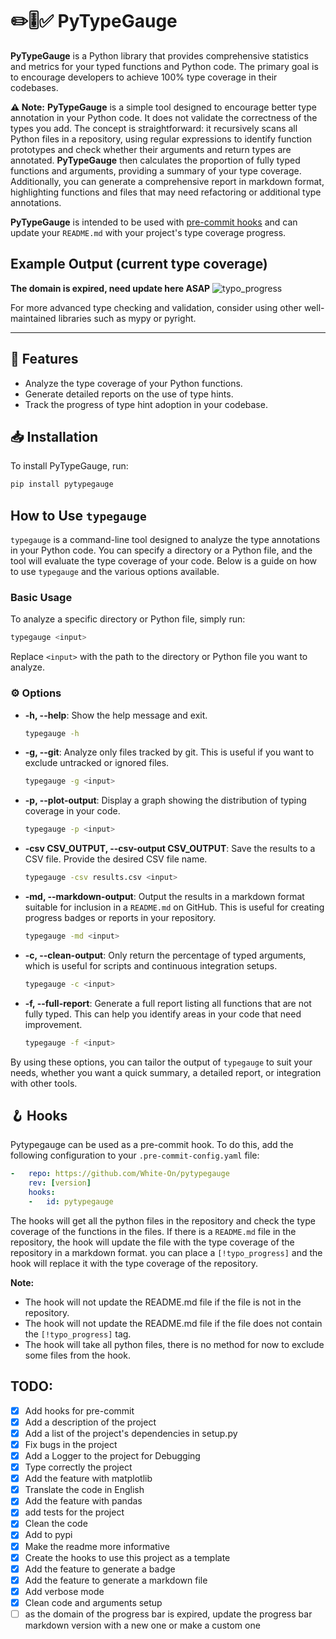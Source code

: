 # ✏️🎚️✅ PyTypeGauge

**PyTypeGauge** is a Python library that provides comprehensive statistics and metrics for your typed functions and Python code. The primary goal is to encourage developers to achieve 100% type coverage in their codebases.

**⚠️ Note:** **PyTypeGauge** is a simple tool designed to encourage better type annotation in your Python code. It does not validate the correctness of the types you add. The concept is straightforward: it recursively scans all Python files in a repository, using regular expressions to identify function prototypes and check whether their arguments and return types are annotated. **PyTypeGauge** then calculates the proportion of fully typed functions and arguments, providing a summary of your type coverage. Additionally, you can generate a comprehensive report in markdown format, highlighting functions and files that may need refactoring or additional type annotations.

**PyTypeGauge** is intended to be used with [pre-commit hooks](https://pre-commit.com/) and can update your `README.md` with your project's type coverage progress.

## Example Output (current type coverage)
**The domain is expired, need update here ASAP**
![typo_progress](https://progress-bar.dev/84/?title=typed&width=150&scale=100&suffix=%)

For more advanced type checking and validation, consider using other well-maintained libraries such as mypy or pyright.

---

## 🧩 Features

- Analyze the type coverage of your Python functions.
- Generate detailed reports on the use of type hints.
- Track the progress of type hint adoption in your codebase.

## 📥 Installation

To install PyTypeGauge, run:

```bash
pip install pytypegauge
```

## How to Use `typegauge`

`typegauge` is a command-line tool designed to analyze the type annotations in your Python code. You can specify a directory or a Python file, and the tool will evaluate the type coverage of your code. Below is a guide on how to use `typegauge` and the various options available.

### Basic Usage

To analyze a specific directory or Python file, simply run:

```sh
typegauge <input>
```

Replace `<input>` with the path to the directory or Python file you want to analyze.

### ⚙️ Options

- **-h, --help**: Show the help message and exit.
  ```sh
  typegauge -h
  ```

- **-g, --git**: Analyze only files tracked by git. This is useful if you want to exclude untracked or ignored files.
  ```sh
  typegauge -g <input>
  ```

- **-p, --plot-output**: Display a graph showing the distribution of typing coverage in your code.
  ```sh
  typegauge -p <input>
  ```

- **-csv CSV_OUTPUT, --csv-output CSV_OUTPUT**: Save the results to a CSV file. Provide the desired CSV file name.
  ```sh
  typegauge -csv results.csv <input>
  ```

- **-md, --markdown-output**: Output the results in a markdown format suitable for inclusion in a `README.md` on GitHub. This is useful for creating progress badges or reports in your repository.
  ```sh
  typegauge -md <input>
  ```

- **-c, --clean-output**: Only return the percentage of typed arguments, which is useful for scripts and continuous integration setups.
  ```sh
  typegauge -c <input>
  ```

- **-f, --full-report**: Generate a full report listing all functions that are not fully typed. This can help you identify areas in your code that need improvement.
  ```sh
  typegauge -f <input>
  ```

By using these options, you can tailor the output of `typegauge` to suit your needs, whether you want a quick summary, a detailed report, or integration with other tools.

## 🪝 Hooks

Pytypegauge can be used as a pre-commit hook. To do this, add the following configuration to your `.pre-commit-config.yaml` file:

```yaml
-   repo: https://github.com/White-On/pytypegauge
    rev: [version]
    hooks:
    -   id: pytypegauge

```
The hooks will get all the python files in the repository and check the type coverage of the functions in the files. If there is a `README.md` file in the repository, the hook will update the file with the type coverage of the repository in a markdown format. you can place a `[!typo_progress]` and the hook will replace it with the type coverage of the repository.

**Note:** 
- The hook will not update the README.md file if the file is not in the repository.
- The hook will not update the README.md file if the file does not contain the `[!typo_progress]` tag.
- The hook will take all python files, there is no method for now to exclude some files from the hook.

## TODO:

- [x] Add hooks for pre-commit
- [x] Add a description of the project
- [x] Add a list of the project's dependencies in setup.py
- [x] Fix bugs in the project
- [x] Add a Logger to the project for Debugging
- [x] Type correctly the project
- [x] Add the feature with matplotlib
- [x] Translate the code in English
- [x] Add the feature with pandas
- [x] add tests for the project
- [x] Clean the code
- [x] Add to pypi 
- [x] Make the readme more informative
- [x] Create the hooks to use this project as a template
- [x] Add the feature to generate a badge
- [x] Add the feature to generate a markdown file
- [x] Add verbose mode
- [x] Clean code and arguments setup
- [ ] as the domain of the progress bar is expired, update the progress bar markdown version with a new one or make a custom one 
